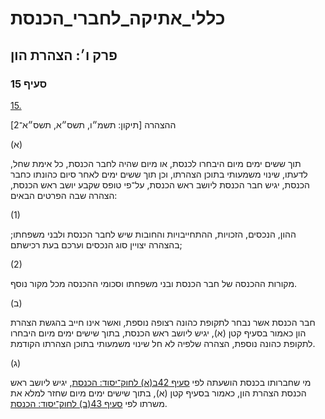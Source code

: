 # כללי_אתיקה_לחברי_הכנסת

## פרק ו׳: הצהרת הון

### סעיף 15

[15.](https://he.wikisource.org/wiki/כללי_אתיקה_לחברי_הכנסת#סעיף_15)

ההצהרה [תיקון: תשמ״ו, תשס״א, תשס״א־2]

(א)

תוך ששים ימים מיום היבחרו לכנסת, או מיום שהיה לחבר הכנסת, כל אימת שחל, לדעתו, שינוי משמעותי בתוכן הצהרתו, וכן תוך ששים ימים לאחר סיום כהונתו כחבר הכנסת, יגיש חבר הכנסת ליושב ראש הכנסת, על־פי טופס שקבע יושב ראש הכנסת, הצהרה שבה הפרטים הבאים:

(1)

ההון, הנכסים, הזכויות, ההתחייבויות והחובות שיש לחבר הכנסת ולבני משפחתו; בהצהרה יצויין סוג הנכסים וערכם בעת רכישתם;

(2)

מקורות ההכנסה של חבר הכנסת ובני משפחתו וסכומי ההכנסה מכל מקור נוסף.

(ב)

חבר הכנסת אשר נבחר לתקופת כהונה רצופה נוספת, ואשר אינו חייב בהגשת הצהרת הון כאמור בסעיף קטן (א), יגיש ליושב ראש הכנסת, בתוך שישים ימים מיום היבחרו לתקופת כהונה נוספת, הצהרה שלפיה לא חל שינוי משמעותי בתוכן הצהרתו הקודמת.

(ג)

מי שחברותו בכנסת הושעתה לפי [סעיף 42ב(א) לחוק־יסוד: הכנסת](https://he.wikisource.org/wiki/חוק-יסוד:_הכנסת#סעיף_42ב "חוק-יסוד: הכנסת"), יגיש ליושב ראש הכנסת הצהרת הון, כאמור בסעיף קטן (א), בתוך שישים ימים מיום שחזר למלא את משרתו לפי [סעיף 43(ב) לחוק־יסוד: הכנסת](https://he.wikisource.org/wiki/חוק-יסוד:_הכנסת#סעיף_43 "חוק-יסוד: הכנסת").